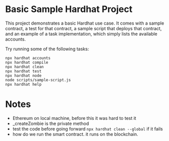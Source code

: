 # Basic Sample Hardhat Project

This project demonstrates a basic Hardhat use case. It comes with a sample contract, a test for that contract, a sample script that deploys that contract, and an example of a task implementation, which simply lists the available accounts.

Try running some of the following tasks:

```shell
npx hardhat accounts
npx hardhat compile
npx hardhat clean
npx hardhat test
npx hardhat node
node scripts/sample-script.js
npx hardhat help
```

# Notes
- Ethereum on local machine, before this it was hard to test it
- _createZombie is the private method
- test the code before going forward `npx hardhat clean --global` if it fails
- how do we run the smart contract. it runs on the blockchain.